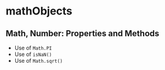 # mathObjects

## Math, Number: Properties and Methods
* Use of `Math.PI`
* Use of `isNaN()`
* Use of `Math.sqrt()`
